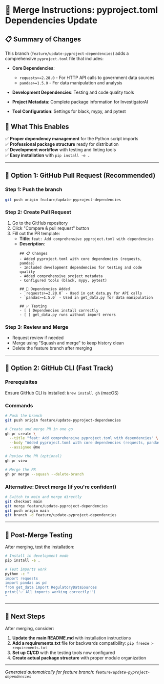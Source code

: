 # 🔀 Merge Instructions: pyproject.toml Dependencies Update

## 📋 Summary of Changes

This branch (`feature/update-pyproject-dependencies`) adds a comprehensive `pyproject.toml` file that includes:

- **Core Dependencies**: 
  - `requests>=2.28.0` - For HTTP API calls to government data sources
  - `pandas>=1.5.0` - For data manipulation and analysis

- **Development Dependencies**: Testing and code quality tools
- **Project Metadata**: Complete package information for InvestigatorAI
- **Tool Configuration**: Settings for black, mypy, and pytest

## 🔧 What This Enables

✅ **Proper dependency management** for the Python script imports  
✅ **Professional package structure** ready for distribution  
✅ **Development workflow** with testing and linting tools  
✅ **Easy installation** with `pip install -e .`

---

## 🚀 Option 1: GitHub Pull Request (Recommended)

### Step 1: Push the branch
```bash
git push origin feature/update-pyproject-dependencies
```

### Step 2: Create Pull Request
1. Go to the GitHub repository
2. Click "Compare & pull request" button
3. Fill out the PR template:
   - **Title**: `feat: Add comprehensive pyproject.toml with dependencies`
   - **Description**: 
     ```
     ## 📋 Changes
     - Added pyproject.toml with core dependencies (requests, pandas)
     - Included development dependencies for testing and code quality
     - Added comprehensive project metadata
     - Configured tools (black, mypy, pytest)
     
     ## 🔧 Dependencies Added
     - `requests>=2.28.0` - Used in get_data.py for API calls
     - `pandas>=1.5.0` - Used in get_data.py for data manipulation
     
     ## ✅ Testing
     - [ ] Dependencies install correctly
     - [ ] get_data.py runs without import errors
     ```

### Step 3: Review and Merge
- Request review if needed
- Merge using "Squash and merge" to keep history clean
- Delete the feature branch after merging

---

## 🚀 Option 2: GitHub CLI (Fast Track)

### Prerequisites
Ensure GitHub CLI is installed: `brew install gh` (macOS)

### Commands
```bash
# Push the branch
git push origin feature/update-pyproject-dependencies

# Create and merge PR in one go
gh pr create \
  --title "feat: Add comprehensive pyproject.toml with dependencies" \
  --body "Added pyproject.toml with core dependencies (requests, pandas) and development tools. Resolves dependency management for get_data.py imports." \
  --assignee @me

# Review the PR (optional)
gh pr view

# Merge the PR
gh pr merge --squash --delete-branch
```

### Alternative: Direct merge (if you're confident)
```bash
# Switch to main and merge directly
git checkout main
git merge feature/update-pyproject-dependencies
git push origin main
git branch -d feature/update-pyproject-dependencies
```

---

## 🧪 Post-Merge Testing

After merging, test the installation:

```bash
# Install in development mode
pip install -e .

# Test imports work
python -c "
import requests
import pandas as pd
from get_data import RegulatoryDataSources
print('✅ All imports working correctly!')
"
```

---

## 🎯 Next Steps

After merging, consider:

1. **Update the main README.md** with installation instructions
2. **Add a requirements.txt** file for backwards compatibility: `pip freeze > requirements.txt`
3. **Set up CI/CD** with the testing tools now configured
4. **Create actual package structure** with proper module organization

---

*Generated automatically for feature branch: `feature/update-pyproject-dependencies`* 